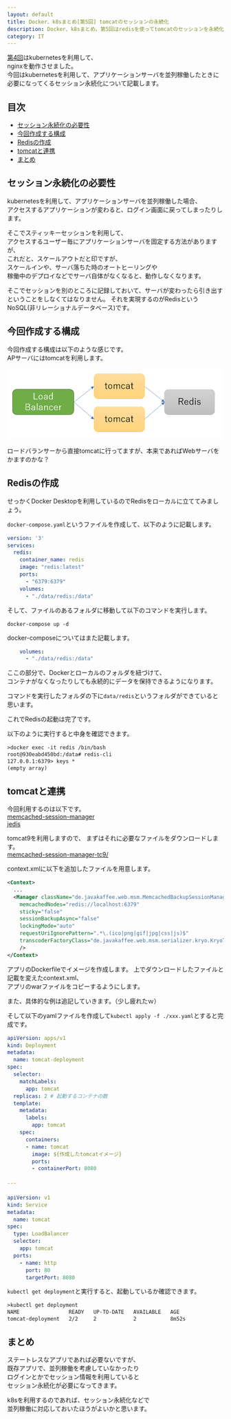 ```yaml
---
layout: default
title: Docker、k8sまとめ[第5回] tomcatのセッションの永続化
description: Docker、k8sまとめ。第5回はredisを使ってtomcatのセッションを永続化します。
category: IT
---
```


[第4回](/it/container/containerPart04.html)はkubernetesを利用して、  
nginxを動作させました。  
今回はkubernetesを利用して、アプリケーションサーバを並列稼働したときに  
必要になってくるセッション永続化について記載します。

## 目次

- [セッション永続化の必要性](#anchor1)  
- [今回作成する構成](#anchor2)  
- [Redisの作成](#anchor3)  
- [tomcatと連携](#anchor4)  
- [まとめ](#anchor5)

<a id="anchor1"></a>

## セッション永続化の必要性

kubernetesを利用して、アプリケーションサーバを並列稼働した場合、  
アクセスするアプリケーションが変わると、ログイン画面に戻ってしまったりします。

そこでスティッキーセッションを利用して､  
アクセスするユーザー毎にアプリケーションサーバを固定する方法がありますが、  
これだと、スケールアウトだと印ですが、  
スケールインや、サーバ落ちた時のオートヒーリングや  
稼働中のデプロイなどでサーバ自体がなくなると、動作しなくなります。

そこでセッションを別のところに記録しておいて、サーバが変わったら引き出すということをしなくてはなりません。
それを実現するのがRedisというNoSQL(非リレーショナルデータベース)です。

<a id="anchor2"></a>

## 今回作成する構成

今回作成する構成は以下のような感じです。  
APサーバにはtomcatを利用します。

![Redisの構成](/images/it/container/redisStructure.png)

ロードバランサーから直接tomcatに行ってますが、本来であればWebサーバをかますのかな？

<a id="anchor3"></a>

## Redisの作成

せっかくDocker Desktopを利用しているのでRedisをローカルに立ててみましょう。

`docker-compose.yaml`というファイルを作成して、以下のように記載します。

```Yaml
version: '3'
services:
  redis:
    container_name: redis
    image: "redis:latest"
    ports:
      - "6379:6379"
    volumes:
      - "./data/redis:/data"
```

そして、ファイルのあるフォルダに移動して以下のコマンドを実行します。
```
docker-compose up -d
```

docker-composeについてはまた記載します。

```Yaml
    volumes:
      - "./data/redis:/data"
```
ここの部分で、Dockerとローカルのフォルダを紐づけて、  
コンテナがなくなったりしても永続的にデータを保持できるようになります。

コマンドを実行したフォルダの下に`data/redis`というフォルダができていると思います。

これでRedisの起動は完了です。

以下のように実行すると中身を確認できます。
```Shell
>docker exec -it redis /bin/bash
root@930eabd450bd:/data# redis-cli
127.0.0.1:6379> keys *
(empty array)
```

<a id="anchor4"></a>

## tomcatと連携

今回利用するのは以下です。  
[memcached-session-manager](https://github.com/magro/memcached-session-manager/)  
[jedis](https://mvnrepository.com/artifact/redis.clients/jedis/3.0.0)

tomcat9を利用しますので、
まずはそれに必要なファイルをダウンロードします。  
[memcached-session-manager-tc9/](https://repo1.maven.org/maven2/de/javakaffee/msm/memcached-session-manager-tc9/)  


context.xmlに以下を追加したファイルを用意します。

```Xml
<Context>
  ...
  <Manager className="de.javakaffee.web.msm.MemcachedBackupSessionManager"
    memcachedNodes="redis://localhost:6379"
    sticky="false"
    sessionBackupAsync="false"
    lockingMode="auto"
    requestUriIgnorePattern=".*\.(ico|png|gif|jpg|css|js)$"
    transcoderFactoryClass="de.javakaffee.web.msm.serializer.kryo.KryoTranscoderFactory"
    />
</Context>
```

アプリのDockerfileでイメージを作成します。
上でダウンロードしたファイルと記載を変えたcontext.xml、  
アプリのwarファイルをコピーするようにします。

また、具体的な例は追記していきます。（少し疲れたｗ）

そして以下のyamlファイルを作成して`kubectl apply -f ./xxx.yaml`とすると完成です。

```Yaml
apiVersion: apps/v1
kind: Deployment
metadata:
  name: tomcat-deployment
spec:
  selector:
    matchLabels:
      app: tomcat
  replicas: 2 # 起動するコンテナの数
  template:
    metadata:
      labels:
        app: tomcat
    spec:
      containers:
      - name: tomcat
        image: ${作成したtomcatイメージ}
        ports:
        - containerPort: 8080

---

apiVersion: v1
kind: Service
metadata:
  name: tomcat
spec:
  type: LoadBalancer
  selector:
    app: tomcat
  ports:
    - name: http
      port: 80 
      targetPort: 8080 
```

`kubectl get deployment`と実行すると、起動しているか確認できます。

```Shell
>kubectl get deployment
NAME                READY   UP-TO-DATE   AVAILABLE   AGE
tomcat-deployment   2/2     2            2           8m52s
```

<a id="anchor5"></a>

## まとめ

ステートレスなアプリであれば必要ないですが、  
既存アプリで、並列稼働を考慮していなかったり  
ログインとかでセッション情報を利用していると    
セッション永続化が必要になってきます。

k8sを利用するのであれば、セッション永続化などで  
並列稼働に対応しておいたほうがよいかと思います。